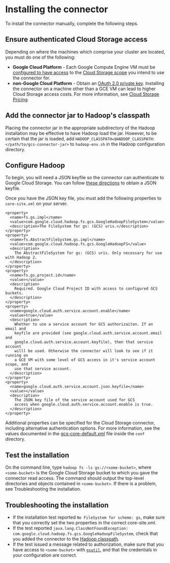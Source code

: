 # Installing the connector

To install the connector manually, complete the following steps.

## Ensure authenticated Cloud Storage access

Depending on where the machines which comprise your cluster are located, you must do one of the following:

* **Google Cloud Platform** - Each Google Compute Engine VM must be [configured to have access](https://cloud.google.com/compute/docs/authentication#using) to the [Cloud Storage scope](https://cloud.google.com/storage/docs/authentication#oauth) you intend to use the connector for.
* **non-Google Cloud Platform** - Obtain an [OAuth 2.0 private key](https://cloud.google.com/storage/docs/authentication#generating-a-private-key). Installing the connector on a machine other than a GCE VM can lead to higher Cloud Storage access costs. For more information, see [Cloud Storage Pricing](https://cloud.google.com/storage/pricing).

## Add the connector jar to Hadoop's classpath

Placing the connector jar in the appropriate subdirectory of the Hadoop installation may be effective to have Hadoop load the jar. However, to be certain that the jar is loaded, add `HADOOP_CLASSPATH=$HADOOP_CLASSPATH:</path/to/gcs-connector-jar>` to `hadoop-env.sh` in the Hadoop configuration directory.

## Configure Hadoop

To begin, you will need a JSON keyfile so the connector can authenticate to Google Cloud Storage. You can follow [these directions](https://cloud.google.com/storage/docs/authentication#service_accounts) to obtain a JSON keyfile.

Once you have the JSON key file, you must add the following properties to `core-site.xml` on your server.

    <property>
      <name>fs.gs.impl</name>
      <value>com.google.cloud.hadoop.fs.gcs.GoogleHadoopFileSystem</value>
      <description>The FileSystem for gs: (GCS) uris.</description>
    </property>
    <property>
      <name>fs.AbstractFileSystem.gs.impl</name>
      <value>com.google.cloud.hadoop.fs.gcs.GoogleHadoopFS</value>
      <description>
        The AbstractFileSystem for gs: (GCS) uris. Only necessary for use with Hadoop 2.
      </description>
    </property>
    <property>
      <name>fs.gs.project.id</name>
      <value></value>
      <description>
        Required. Google Cloud Project ID with access to configured GCS buckets.
      </description>
    </property>
    <property>
      <name>google.cloud.auth.service.account.enable</name>
      <value>true</value>
      <description>
        Whether to use a service account for GCS authorizaiton. If an email and
        keyfile are provided (see google.cloud.auth.service.account.email and
        google.cloud.auth.service.account.keyfile), then that service account
        willl be used. Otherwise the connector will look to see if it running on
        a GCE VM with some level of GCS access in it's service account scope, and
        use that service account.
      </description>
    </property>
    <property>
      <name>google.cloud.auth.service.account.json.keyfile</name>
      <value></value>
      <description>
        The JSON key file of the service account used for GCS
        access when google.cloud.auth.service.account.enable is true.
      </description>
    </property>

Additional properties can be specified for the Cloud Storage connector, including alternative authentication options. For more information, see the values documented in the [gcs-core-default.xml](/conf/gcs-core-default.xml) file inside the `conf` directory.

## Test the installation

On the command line, type `hadoop fs -ls gs://<some-bucket>`, where `<some-bucket>` is the Google Cloud Storage bucket to which you gave the connector read access. The command should output the top-level directories and objects contained in `<some-bucket>`. If there is a problem, see Troubleshooting the installation.

## Troubleshooting the installation

* If the installation test reported `No FileSystem for scheme: gs`, make sure that you correctly set the two properties in the correct core-site.xml.
* If the test reported `java.lang.ClassNotFoundException: com.google.cloud.hadoop.fs.gcs.GoogleHadoopFileSystem`, check that you added the connector to the [Hadoop classpath](https://cloud.google.com/hadoop/google-cloud-storage-connector#classpath).
* If the test issued a message related to authorization, make sure that you have access to `<some-bucket>` with [`gsutil`](https://cloud.google.com/storage/docs/gsutil), and that the credentials in your configuration are correct.
